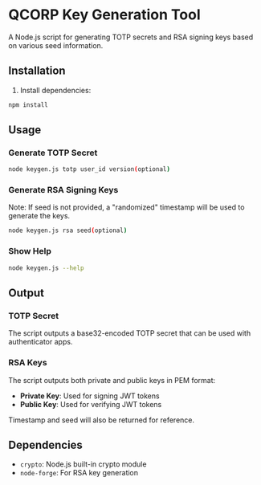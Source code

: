 # QCORP Key Generation Tool

A Node.js script for generating TOTP secrets and RSA signing keys based on various seed information.

## Installation

1. Install dependencies:
```bash
npm install
```

## Usage

### Generate TOTP Secret
```bash
node keygen.js totp user_id version(optional)
```

### Generate RSA Signing Keys

Note: If seed is not provided, a "randomized" timestamp will be used to generate the keys.

```bash
node keygen.js rsa seed(optional)
```

### Show Help
```bash
node keygen.js --help
```

## Output

### TOTP Secret
The script outputs a base32-encoded TOTP secret that can be used with authenticator apps.

### RSA Keys
The script outputs both private and public keys in PEM format:
- **Private Key**: Used for signing JWT tokens
- **Public Key**: Used for verifying JWT tokens

Timestamp and seed will also be returned for reference.

## Dependencies

- `crypto`: Node.js built-in crypto module
- `node-forge`: For RSA key generation
